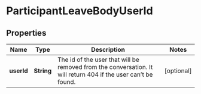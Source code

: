 

# ParticipantLeaveBodyUserId


## Properties

| Name | Type | Description | Notes |
|------------ | ------------- | ------------- | -------------|
|**userId** | **String** | The id of the user that will be removed from the conversation. It will return 404 if the user can’t be found.  |  [optional] |



